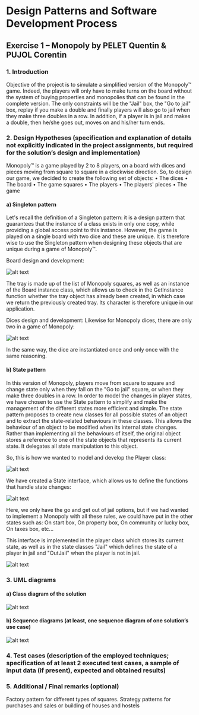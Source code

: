 # Design Patterns and Software Development Process
## Exercise 1 – Monopoly by PELET Quentin & PUJOL Corentin

### 1. Introduction 

Objective of the project is to simulate a simplified version of the Monopoly™ game. Indeed, the players will only have to make turns on the board without the system of buying properties and monopolies that can be found in the complete version. The only constraints will be the "Jail" box, the "Go to jail" box, replay if you make a double and finally players will also go to jail when they make three doubles in a row. In addition, if a player is in jail and makes a double, then he/she goes out, moves on and his/her turn ends.

### 2. Design Hypotheses (specification and explanation of details not explicitly indicated in the project assignments, but required for the solution’s design and implementation) 

Monopoly™ is a game played by 2 to 8 players, on a board with dices and pieces moving from square to square in a clockwise direction. So, to design our game, we decided to create the following set of objects:
•	The dices
•	The board
•	The game squares
•	The players
•	The players' pieces
•	The game

#### a)	Singleton pattern

Let's recall the definition of a Singleton pattern: it is a design pattern that guarantees that the instance of a class exists in only one copy, while providing a global access point to this instance. However, the game is played on a single board with two dice and these are unique. It is therefore wise to use the Singleton pattern when designing these objects that are unique during a game of Monopoly™.

Board design and development:

![alt text](https://github.com/corentin-pujol/Monopoly/blob/main/1.JPG)

The tray is made up of the list of Monopoly squares, as well as an instance of the Board instance class, which allows us to check in the GetInstance function whether the tray object has already been created, in which case we return the previously created tray. Its character is therefore unique in our application.

Dices design and development:
Likewise for Monopoly dices, there are only two in a game of Monopoly:

![alt text](https://github.com/corentin-pujol/Monopoly/blob/main/2.JPG)

In the same way, the dice are instantiated once and only once with the same reasoning.


#### b)	State pattern

In this version of Monopoly, players move from square to square and change state only when they fall on the "Go to jail" square, or when they make three doubles in a row. In order to model the changes in player states, we have chosen to use the State pattern to simplify and make the management of the different states more efficient and simple.
The state pattern proposes to create new classes for all possible states of an object and to extract the state-related behaviours in these classes. This allows the behaviour of an object to be modified when its internal state changes.
Rather than implementing all the behaviours of itself, the original object stores a reference to one of the state objects that represents its current state. It delegates all state manipulation to this object.

So, this is how we wanted to model and develop the Player class:

![alt text](https://github.com/corentin-pujol/Monopoly/blob/main/3.JPG)

We have created a State interface, which allows us to define the functions that handle state changes:
 
![alt text](https://github.com/corentin-pujol/Monopoly/blob/main/7.JPG)

Here, we only have the go and get out of jail options, but if we had wanted to implement a Monopoly with all these rules, we could have put in the other states such as: On start box, On property box, On community or lucky box, On taxes box, etc...

This interface is implemented in the player class which stores its current state, as well as in the state classes "Jail" which defines the state of a player in jail and "OutJail" when the player is not in jail.

![alt text](https://github.com/corentin-pujol/Monopoly/blob/main/4.JPG)

### 3. UML diagrams

#### a)	Class diagram of the solution 

![alt text](https://github.com/corentin-pujol/Monopoly/blob/main/5.png)

#### b)	Sequence diagrams (at least, one sequence diagram of one solution’s use case) 

![alt text](https://github.com/corentin-pujol/Monopoly/blob/main/6.png)

### 4. Test cases (description of the employed techniques; specification of at least 2 executed test cases, a sample of input data (if present), expected and obtained results) 

### 5. Additional / Final remarks (optional)

Factory pattern for different types of squares.
Strategy patterns for purchases and sales or building of houses and hostels
